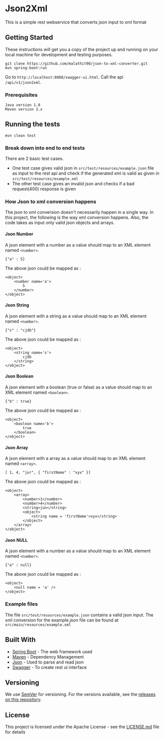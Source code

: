# Json2Xml

This is a simple rest webservice that converts json input to xml format

## Getting Started

These instructions will get you a copy of the project up and running on your local machine for development and testing purposes. 

```
git clone https://github.com/malathit90/json-to-xml-converter.git
mvn spring-boot:run
```
Go to `http://localhost:8080/swagger-ui.html`. Call the api `/api/v1/json2xml`.

### Prerequisites

```
Java version 1.8
Maven version 3.x
```

## Running the tests
```
mvn clean test
```

### Break down into end to end tests

There are 2 basic test cases. 
- One test case gives valid json in `src/test/resources/example.json` file as input to the rest api and check if the generated xml is valid as given in `src/test/resources/example.xml`
- The other test case gives an invalid json and checks if a bad request(400) response is given

### How Json to xml conversion happens
The json to xml conversion doesn't necessarily happen in a single way. In this project, the following is the way xml conversion happens.
Also, the code takes as input only valid json objects and arrays.

#### Json Number
A json element with a number as a value should map to an XML element named `<number>`.

    {"a" : 5}

The above json could be mapped as :

    <object>
        <number name='a'>
            5
        </number>
    </object> 

#### Json String
A json element with a string as a value should map to an XML element named `<number>`.

    {"s" : "cjdb"}

The above json could be mapped as :

    <object>
        <string name='s'>
            cjdb
        </string>
    </object> 


#### Json Boolean
A json element with a boolean (true or false) as a value should map to an XML element named `<boolean>`.

    {"b" : true}

The above json could be mapped as :

    <object>
        <boolean name='b'>
            true
        </boolean>
    </object> 

#### Json Array
A json element with a array as a value should map to an XML element named `<array>`.


    [ 1, 4, "jur", { "firstName" : "xyx" }]

The above json could be mapped as :

    <object>
        <array>
            <number>1</number>
            <number>4</number>
            <string>jun</string>
            <object>
                <string name = 'firstName'>xyx</string>
            </object>
        </array>
    </object> 

#### Json NULL
A json element with a number as a value should map to an XML element named `<number>`.

    {"a" : null}

The above json could be mapped as :

    <object>
        <null name = 'a' />
    </object> 


### Example files
The file `src/test/resources/example.json` contains a valid json input. The xml conversion for the example.json file can be found at `src/main/resources/example.xml`

## Built With

* [Spring Boot](https://spring.io/projects/spring-boot) - The web framework used
* [Maven](https://maven.apache.org/) - Dependency Management
* [Json](https://json.org/) - Used to parse and read json
* [Swagger](http://swagger.io) - To create rest ui interface

## Versioning

We use [SemVer](http://semver.org/) for versioning. For the versions available, see the [releases on this repository](https://github.com/malathit90/json-to-xml-converter/releases).

## License

This project is licensed under the Apache License - see the [LICENSE.md](LICENSE.md) file for details

